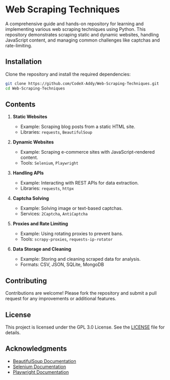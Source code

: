 # Web Scraping Techniques

A comprehensive guide and hands-on repository for learning and implementing various web scraping techniques using Python. This repository demonstrates scraping static and dynamic websites, handling JavaScript content, and managing common challenges like captchas and rate-limiting.

## Installation

Clone the repository and install the required dependencies:

```bash
git clone https://github.com/CodeX-Addy/Web-Scraping-Techniques.git
cd Web-Scraping-Techniques

```

## Contents

1. **Static Websites**
   - Example: Scraping blog posts from a static HTML site.
   - Libraries: `requests`, `BeautifulSoup`

2. **Dynamic Websites**
   - Example: Scraping e-commerce sites with JavaScript-rendered content.
   - Tools: `Selenium`, `Playwright`

3. **Handling APIs**
   - Example: Interacting with REST APIs for data extraction.
   - Libraries: `requests`, `httpx`

4. **Captcha Solving**
   - Example: Solving image or text-based captchas.
   - Services: `2Captcha`, `AntiCaptcha`

5. **Proxies and Rate Limiting**
   - Example: Using rotating proxies to prevent bans.
   - Tools: `scrapy-proxies`, `requests-ip-rotator`

6. **Data Storage and Cleaning**
   - Example: Storing and cleaning scraped data for analysis.
   - Formats: CSV, JSON, SQLite, MongoDB


## Contributing

Contributions are welcome! Please fork the repository and submit a pull request for any improvements or additional features.

## License

This project is licensed under the GPL 3.0 License. See the [LICENSE](LICENSE) file for details.

## Acknowledgments

- [BeautifulSoup Documentation](https://www.crummy.com/software/BeautifulSoup/bs4/doc/)
- [Selenium Documentation](https://www.selenium.dev/documentation/)
- [Playwright Documentation](https://playwright.dev/python/docs/intro)


